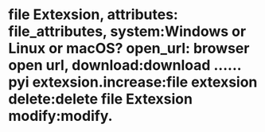# file Extexsion, attributes: file_attributes, system:Windows or Linux or macOS? open_url: browser open url, download:download ...... pyi  extexsion.increase:file extexsion  delete:delete file Extexsion  modify:modify.